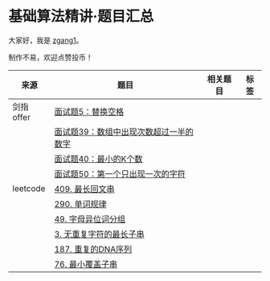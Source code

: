 # 基础算法精讲·题目汇总

大家好，我是 [zgang1](http://101.43.135.248/)。

制作不易，欢迎点赞投币！

|来源|题目|相关题目|标签|
|---|---|---|---|
|剑指offer|[面试题5：替换空格](https://www.nowcoder.com/practice/0e26e5551f2b489b9f58bc83aa4b6c68?tpId=265&rp=1&ru=%2Fexam%2Foj%2Fta&qru=%2Fexam%2Foj%2Fta&sourceUrl=%2Fexam%2Foj%2Fta%3FtpId%3D13&difficulty=&judgeStatus=&tags=&title=&gioEnter=menu)|
||[面试题39：数组中出现次数超过一半的数字](https://leetcode.cn/problems/majority-element/description/)|
||[面试题40：最小的K个数](https://leetcode.cn/problems/smallest-k-lcci/description/)|
||[面试题50：第一个只出现一次的字符](https://www.nowcoder.com/practice/1c82e8cf713b4bbeb2a5b31cf5b0417c?tpId=265&rp=1&ru=%2Fexam%2Foj%2Fta&qru=%2Fexam%2Foj%2Fta&sourceUrl=%2Fexam%2Foj%2Fta%3FtpId%3D13&difficulty=&judgeStatus=&tags=&title=%E7%AC%AC%E4%B8%80%E4%B8%AA%E5%8F%AA%E5%87%BA%E7%8E%B0%E4%B8%80%E6%AC%A1%E7%9A%84%E5%AD%97%E7%AC%A6&gioEnter=menu)|
|leetcode|[409. 最长回文串](https://leetcode.cn/problems/longest-palindrome/description/)|||
||[290. 单词规律](https://leetcode.cn/problems/word-pattern/description/)|||
||[49. 字母异位词分组](https://leetcode.cn/problems/group-anagrams/description/)|||
||[3. 无重复字符的最长子串](https://leetcode.cn/problems/longest-substring-without-repeating-characters/description/)|||
||[187. 重复的DNA序列](https://leetcode.cn/problems/repeated-dna-sequences/description/)|||
||[76. 最小覆盖子串](https://leetcode.cn/problems/minimum-window-substring/description/)|||